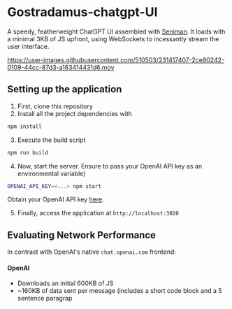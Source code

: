 # Gostradamus-chatgpt-UI
A speedy, featherweight ChatGPT UI assembled with [Seniman](https://github.com/senimanjs/seniman). It loads with a minimal 3KB of JS upfront, using WebSockets to incessantly stream the user interface.

https://user-images.githubusercontent.com/510503/231417407-2ce80242-0109-44cc-87d3-a163414431d6.mov

## Setting up the application
1. First, clone this repository
2. Install all the project dependencies with
```bash
npm install
```
3. Execute the build script
```bash
npm run build
```
4. Now, start the server. Ensure to pass your OpenAI API key as an environmental variable)
```bash
OPENAI_API_KEY=<...> npm start
```
Obtain your OpenAI API key [here](https://platform.openai.com/account/api-keys).

5. Finally, access the application at `http://localhost:3020`

## Evaluating Network Performance
In contrast with OpenAI's native `chat.openai.com` frontend:

#### OpenAI
- Downloads an initial 600KB of JS
- ~160KB of data sent per message (includes a short code block and a 5 sentence paragrap